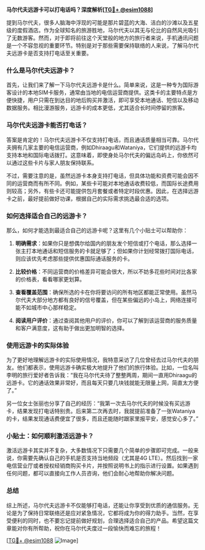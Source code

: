 **马尔代夫远游卡可以打电话吗？深度解析[[TG💪+ @esim1088](https://t.me/s/esim1088)]**

提到马尔代夫，很多人脑海中浮现的可能是那片碧蓝的大海、洁白的沙滩以及五星级的度假酒店。作为全球知名的旅游胜地，马尔代夫以其无与伦比的自然风光吸引了无数游客。然而，对于即将前往这个天堂般的地方的旅行者来说，手机通讯问题是一个不容忽视的重要环节。特别是对于那些需要保持联络的人来说，了解马尔代夫远游卡是否支持打电话至关重要。

### 什么是马尔代夫远游卡？

首先，让我们来了解一下马尔代夫远游卡是什么。简单来说，这是一种专为国际游客设计的本地SIM卡服务，通常由当地的电信运营商提供。这类卡的主要特点是方便快捷，用户只需在到达目的地后购买并激活，即可享受本地通话、短信以及移动数据服务。相比漫游服务，远游卡的成本更低，尤其适合长时间停留的旅客。

### 马尔代夫远游卡能否打电话？

答案是肯定的！马尔代夫远游卡不仅支持打电话，而且通话质量相当可靠。马尔代夫拥有几家主要的电信运营商，例如Dhiraagu和Wataniya，它们提供的远游卡均支持本地和国际电话拨打。这意味着，即使身处马尔代夫的偏远岛屿上，你依然可以通过这些卡片与家人朋友保持联系。

不过，需要注意的是，虽然远游卡本身支持打电话，但具体功能和资费可能会因不同的运营商而有所不同。例如，某些卡可能对本地通话收费较低，而国际长途费用则较高；另外，有些卡还可能提供包月套餐或者特定时段优惠。因此，在选择远游卡之前，最好提前做好功课，根据自己的实际需求挑选最合适的选项。

### 如何选择适合自己的远游卡？

那么，如何才能选到最适合自己的远游卡呢？这里有几个小贴士可以帮助你：

1. **明确需求**：如果你只是想偶尔给国内的朋友发个短信或打个电话，那么选择一张主打本地通话和短信服务的卡就足够了；但如果你计划经常拨打国际电话，则应该优先考虑那些提供优惠国际通话服务的卡。

2. **比较价格**：不同运营商的价格差异可能会很大，所以不妨多花些时间对比各家的价格表，看看哪家更划算。

3. **查看覆盖范围**：确保所选的卡在你将要访问的所有地区都能正常使用。虽然马尔代夫大部分地方都有良好的信号覆盖，但在某些偏远的小岛上，网络连接可能不如城市中心那样稳定。

4. **阅读用户评价**：通过查阅其他用户的评价，你可以了解到该运营商的服务质量和客户满意度，这有助于做出更加明智的选择。

### 使用远游卡的实际体验

为了更好地理解远游卡的实际使用情况，我特意采访了几位曾经去过马尔代夫的朋友。他们都表示，使用远游卡确实极大地提升了他们的旅行体验。比如，一位名叫李明的旅行爱好者告诉我：“我在马尔代夫待了整整两周，期间一直用Dhiraagu的远游卡。它的通话效果非常好，而且每天只要几块钱就能无限量上网，简直太方便了。”

另一位女士张丽也分享了自己的经历：“我第一次去马尔代夫的时候没有买远游卡，结果发现打电话特别贵。后来第二次再去时，我就提前准备了一张Wataniya的卡，结果发现通话费便宜了很多，而且还能随时跟家里报平安，感觉安心多了。”

### 小贴士：如何顺利激活远游卡？

激活远游卡其实并不复杂，大多数情况下只需要几个简单的步骤即可完成。一般来说，你需要先确认自己的手机是否支持当地频段（尤其是4G LTE）。然后找到一家电信营业厅或者授权经销商购买卡片，并按照说明书上的指示进行设置。如果遇到任何问题，都可以直接向工作人员咨询，他们会耐心地帮助你解决问题。

### 总结

综上所述，马尔代夫远游卡不仅能够打电话，还能让你享受到优质的通信服务。无论是为了保持日常联络还是应对紧急情况，它都将成为你的得力助手。当然，在享受便利的同时，也不要忘记提前做好规划，合理选择适合自己的产品。希望这篇文章能对你有所帮助，祝你在马尔代夫度过一段愉快而难忘的旅程！

[[TG💪+ @esim1088](https://t.me/s/esim1088) ![Image](https://i.postimg.cc/4NQfJmqS/Snipaste-2025-05-13-00-14-12.png)]